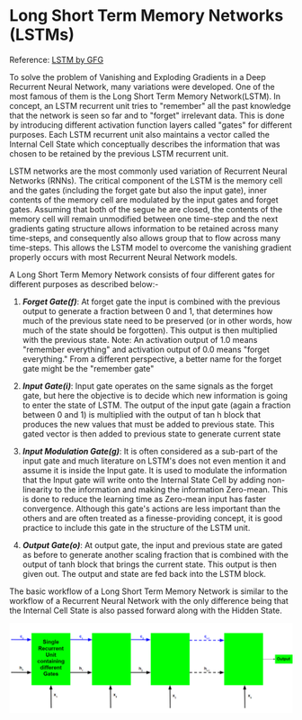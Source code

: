 # Long Short Term Memory Networks (LSTMs)

Reference: [LSTM by GFG](https://www.geeksforgeeks.org/machine-learning/long-short-term-memory-networks-explanation/)

To solve the problem of Vanishing and Exploding Gradients in a Deep Recurrent Neural Network, many variations were developed. One of the most famous of them is the Long Short Term Memory Network(LSTM). In concept, an LSTM recurrent unit tries to "remember" all the past knowledge that the network is seen so far and to "forget" irrelevant data. This is done by introducing different activation function layers called "gates" for different purposes. Each LSTM recurrent unit also maintains a vector called the Internal Cell State which conceptually describes the information that was chosen to be retained by the previous LSTM recurrent unit.

LSTM networks are the most commonly used variation of Recurrent Neural Networks (RNNs). The critical component of the LSTM is the memory cell and the gates (including the forget gate but also the input gate), inner contents of the memory cell are modulated by the input gates and forget gates. Assuming that both of the segue he are closed, the contents of the memory cell will remain unmodified between one time-step and the next gradients gating structure allows information to be retained across many time-steps, and consequently also allows group that to flow across many time-steps. This allows the LSTM model to overcome the vanishing gradient properly occurs with most Recurrent Neural Network models.

A Long Short Term Memory Network consists of four different gates for different purposes as described below:- 

1. ***Forget Gate(f)***: At forget gate the input is combined with the previous output to generate a fraction between 0 and 1, that determines how much of the previous state need to be preserved (or in other words, how much of the state should be forgotten). This output is then multiplied with the previous state. Note: An activation output of 1.0 means "remember everything" and activation output of 0.0 means "forget everything." From a different perspective, a better name for the forget gate might be the "remember gate"

2. ***Input Gate(i)***: Input gate operates on the same signals as the forget gate, but here the objective is to decide which new information is going to enter the state of LSTM. The output of the input gate (again a fraction between 0 and 1) is multiplied with the output of tan h block that produces the new values that must be added to previous state. This gated vector is then added to previous state to generate current state

3. ***Input Modulation Gate(g)***: It is often considered as a sub-part of the input gate and much literature on LSTM's does not even mention it and assume it is inside the Input gate. It is used to modulate the information that the Input gate will write onto the Internal State Cell by adding non-linearity to the information and making the information Zero-mean. This is done to reduce the learning time as Zero-mean input has faster convergence. Although this gate's actions are less important than the others and are often treated as a finesse-providing concept, it is good practice to include this gate in the structure of the LSTM unit.

4. ***Output Gate(o)***: At output gate, the input and previous state are gated as before to generate another scaling fraction that is combined with the output of tanh block that brings the current state. This output is then given out. The output and state are fed back into the LSTM block.

The basic workflow of a Long Short Term Memory Network is similar to the workflow of a Recurrent Neural Network with the only difference being that the Internal Cell State is also passed forward along with the Hidden State. 

![image2](images/image2.png)

